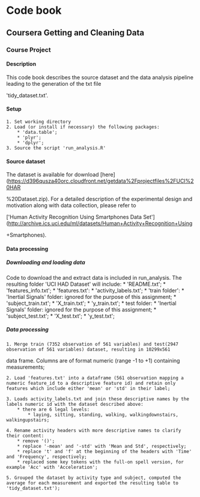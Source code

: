 # Code book
## Coursera Getting and Cleaning Data
### Course Project

#### Description
This code book describes the source dataset and the data analysis pipeline leading to the generation of the txt file 

'tidy_dataset.txt'.

#### Setup
    1. Set working directory
    2. Load (or install if necessary) the following packages:
        * 'data.table';
        * 'plyr';
        * 'dplyr';
    3. Source the script 'run_analysis.R'

#### Source dataset
 The dataset is available for download [here](https://d396qusza40orc.cloudfront.net/getdata%2Fprojectfiles%2FUCI%20HAR

%20Dataset.zip). For a detailed description of the experimental design and motivation along with data collection, please refer to 

['Human Activity Recognition Using Smartphones Data Set'](http://archive.ics.uci.edu/ml/datasets/Human+Activity+Recognition+Using

+Smartphones).

#### Data processing

##### Downloading and loading data
Code to download the and extract data is included in run_analysis. The resulting folder 'UCI HAD Dataset' will include:
    * 'README.txt';
    * 'features_info.txt';
    * 'features.txt':
    * 'activity_labels.txt';
    * 'train folder':
        * 'Inertial Signals' folder: ignored for the purpose of this assignment;
        * 'subject_train.txt';
        * 'X_train.txt';
        * 'y_train.txt';
    * test folder:
        * 'Inertial Signals' folder: ignored for the purpose of this assignment;
        * 'subject_test.txt';
        * 'X_test.txt';
        * 'y_test.txt';

##### Data processing
    1. Merge train (7352 observation of 561 variables) and test(2947 observation of 561 variables) dataset, resulting in 10299x561 

data frame. Columns are of format numeric (range -1 to +1) containing measurements;

    2. Load 'features.txt' into a dataframe (561 observation mapping a numeric feature_id to a descriptive feature id) and retain only features which include either 'mean' or 'std' in their label;

    3. Loads activity_labels.txt and join these descriptive names by the labels numeric id with the dataset described above:
        * there are 6 legal levels:
            * laying, sitting, standing, walking, walkingdownstairs, walkingupstairs; 

    4. Rename activity headers with more descriptive names to clarify their content:
        * remove '()';
        * replace '-mean' and '-std' with 'Mean and Std', respectively;
        * replace 't' and 'f' at the beginning of the headers with 'Time' and 'Frequency', respectively;
        * replaced some key tokens with the full-on spell version, for example 'Acc' with 'Acceleration';

    5. Grouped the dataset by activity type and subject, computed the average for each measurement and exported the resulting table to 'tidy_dataset.txt');